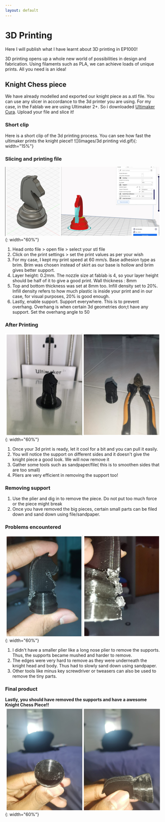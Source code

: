 ```yaml
---
layout: default
---
```


# 3D Printing
Here I will publish what I have learnt about 3D printing in EP1000!

3D printing opens up a whole new world of possibilities in design and fabrication. Using filaments such as PLA, we can achieve loads of unique prints. All you need is an idea!

## Knight Chess piece
We have already modelled and exported our knight piece as a.stl file. You can use any slicer in accordance to the 3d printer you are using. For my case, in the Fablab we are using Ultimaker 2+. So i downloaded [Ultimaker Cura](https://ultimaker.com/software/ultimaker-cura). Upload your file and slice it!

### Short clip
Here is a short clip of the 3d printing process. You can see how fast the ultimaker prints the knight piece!!
![](images/3d printing vid.gif){: width="15%"}

### Slicing and printing file
![](images/3dcollage1.jpg){: width="60%"}
1. Head onto file > open file > select your stl file
2. Click on the print settings > set the print values as per your wish
3. For my case, I kept my print speed at 60 mm/s. Base adhesion type as brim. Brim was chosen instead of skirt as our base is hollow and brim gives better support.
4. Layer height: 0.2mm. The nozzle size at fablab is 4, so your layer height should be half of it to give a good print. Wall thickness : 8mm
5. Top and bottom thickness was set at 8mm too. Infill density set to 20%. Infill density refers to how much plastic is inside your print and in our case, for visual purposes, 20% is good enough.
6. Lastly, enable support. Support everywhere. This is to prevent overhang. Overhang is when certain 3d geometries don;t have any support. Set the overhang angle to 50

### After Printing
![](images/3dcollage2.jpg){: width="60%"}
1. Once your 3d print is ready, let it cool for a bit and you can pull it easily.
2. You will notice the support on different sides and it doesn't give the knight piece a good look. We will now remove it
3. Gather some tools such as sandpaper/file( this is to smoothen sides that are too small)
4. Pliers are very efficient in removing the support too!

### Removing support
1. Use the plier and dig in to remove the piece. Do not put too much force or the piece might break
2. Once you have removed the big pieces, certain small parts can be filed down and sand down using file/sandpaper.

### Problems encountered
![](images/3dcollage3.jpg){: width="60%"}
1. I didn't have a smaller plier like a long nose plier to remove the supports. Thus, the supports became mushed and harder to remove.
2. The edges were very hard to remove as they were underneath the knight head and body. Thus had to slowly sand down using sandpaper.
3. Other tools like minus key screwdriver or tweasers can also be used to remove the tiny parts.

### Final product
**Lastly, you should have removed the supports and have a awesome Knight Chess Piece!!**
![](images/3dcollage4.jpg){: width="60%"}
